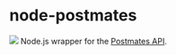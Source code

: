 # node-postmates

![](https://postmates.com/static/img/brand/postmates_logo_vert_black@2x.921a8a5e05a2.png)
Node.js wrapper for the [Postmates API](https://postmates.com/developer/).